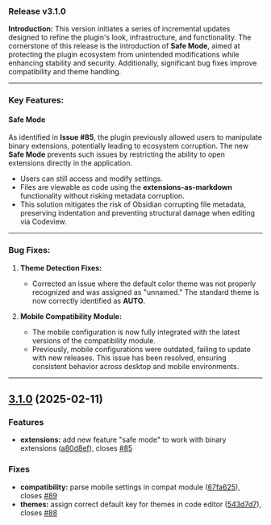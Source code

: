 ### Release v3.1.0

**Introduction:**
This version initiates a series of incremental updates designed to refine the plugin's look, infrastructure, and functionality. The cornerstone of this release is the introduction of **Safe Mode**, aimed at protecting the plugin ecosystem from unintended modifications while enhancing stability and security. Additionally, significant bug fixes improve compatibility and theme handling.

---

### Key Features:

#### Safe Mode

As identified in **Issue #85**, the plugin previously allowed users to manipulate binary extensions, potentially leading to ecosystem corruption. The new **Safe Mode** prevents such issues by restricting the ability to open extensions directly in the application.

- Users can still access and modify settings.
- Files are viewable as code using the **extensions-as-markdown** functionality without risking metadata corruption.
- This solution mitigates the risk of Obsidian corrupting file metadata, preserving indentation and preventing structural damage when editing via Codeview.

---

### Bug Fixes:

1. **Theme Detection Fixes:**
   - Corrected an issue where the default color theme was not properly recognized and was assigned as "unnamed." The standard theme is now correctly identified as **AUTO**.

2. **Mobile Compatibility Module:**
   - The mobile configuration is now fully integrated with the latest versions of the compatibility module.
   - Previously, mobile configurations were outdated, failing to update with new releases. This issue has been resolved, ensuring consistent behavior across desktop and mobile environments.

---

## [3.1.0](https://github.com/mokkapps/changelog-generator-demo/compare/v3.0.2...v3.1.0) (2025-02-11)

### Features

- **extensions:** add new feature "safe mode" to work with binary extensions ([a80d8ef](https://github.com/mokkapps/changelog-generator-demo/commits/a80d8efda11aafc81de079be583f5a2a079aa079)), closes [#85](https://github.com/Falcion/UNITADE.md/issues/85)

### Fixes

- **compatibility:** parse mobile settings in compat module ([67fa625](https://github.com/mokkapps/changelog-generator-demo/commits/67fa625a076423d5a2aeae5a38abec2329057442)), closes [#89](https://github.com/Falcion/UNITADE.md/issues/89)
- **themes:** assign correct default key for themes in code editor ([543d7d7](https://github.com/mokkapps/changelog-generator-demo/commits/543d7d751fca805cf804f30bf53b6aed524e2301)), closes [#88](https://github.com/Falcion/UNITADE.md/issues/88)
